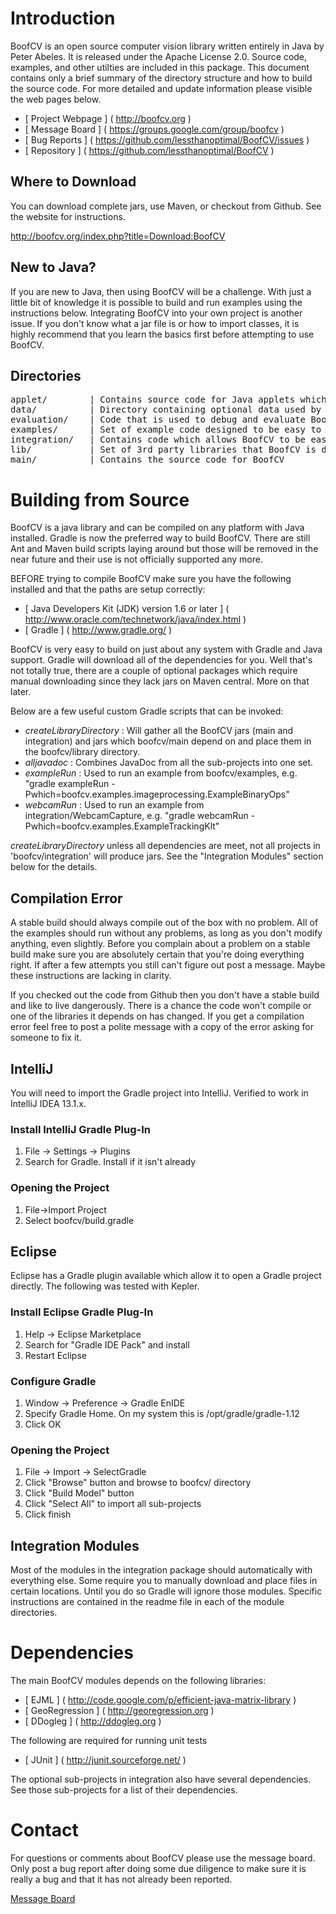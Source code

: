 
Introduction
====================================

BoofCV is an open source computer vision library written entirely in Java by Peter Abeles.  It is released under the Apache License 2.0.  Source code, examples, and other utilties are included in this package.  This document contains only a brief summary of the directory structure and how to build the source code.  For more detailed and update information please visible the web pages below.

- [ Project Webpage ] ( http://boofcv.org                                  )
- [ Message Board   ] ( https://groups.google.com/group/boofcv             )
- [ Bug Reports     ] ( https://github.com/lessthanoptimal/BoofCV/issues   )
- [ Repository      ] ( https://github.com/lessthanoptimal/BoofCV          )

## Where to Download

You can download complete jars, use Maven, or checkout from Github.  See the website for instructions.

http://boofcv.org/index.php?title=Download:BoofCV

## New to Java?

If you are new to Java, then using BoofCV will be a challenge.  With just a little bit of knowledge it is possible to build and run examples using the instructions below.  Integrating BoofCV into your own project is another issue.  If you don't know what a jar file is or how to import classes, it is highly recommend that you learn the basics first before attempting to use BoofCV.

## Directories

<pre>
applet/        | Contains source code for Java applets which demonstrate BoofCV's capabilities.
data/          | Directory containing optional data used by applets and examples.
evaluation/    | Code that is used to debug and evaluate BoofCV's performance.
examples/      | Set of example code designed to be easy to read and understand.
integration/   | Contains code which allows BoofCV to be easily integrated with 3rd party libraries.  Primary for video input/output.
lib/           | Set of 3rd party libraries that BoofCV is dependent on.
main/          | Contains the source code for BoofCV
</pre>

Building from Source
====================================

BoofCV is a java library and can be compiled on any platform with Java installed. Gradle is now the preferred way to build BoofCV.  There are still Ant and Maven build scripts laying around but those will be removed in the near future and their use is not officially supported any more.

BEFORE trying to compile BoofCV make sure you have the following installed and that the paths are setup correctly:

- [ Java Developers Kit (JDK) version 1.6 or later    ]
  ( http://www.oracle.com/technetwork/java/index.html )
- [ Gradle                                            ]
  ( http://www.gradle.org/                            )

BoofCV is very easy to build on just about any system with Gradle and Java support.  Gradle will download all of the 
dependencies for you.  Well that's not totally true, there are a couple of optional packages which require manual 
downloading since they lack jars on Maven central. More on that later.

Below are a few useful custom Gradle scripts that can be invoked:

* _createLibraryDirectory_ : Will gather all the BoofCV jars (main and integration) and jars which boofcv/main depend on and place them in the boofcv/library directory.
* _alljavadoc_ : Combines JavaDoc from all the sub-projects into one set.
* _exampleRun_ : Used to run an example from boofcv/examples, e.g. "gradle exampleRun -Pwhich=boofcv.examples.imageprocessing.ExampleBinaryOps"
* _webcamRun_ : Used to run an example from integration/WebcamCapture, e.g. "gradle webcamRun -Pwhich=boofcv.examples.ExampleTrackingKlt"

_createLibraryDirectory_ unless all dependencies are meet, not all projects in 'boofcv/integration' will produce jars.  See the "Integration Modules" section below for the details.

## Compilation Error

A stable build should always compile out of the box with no problem.  All of the examples should run without any problems,
as long as you don't modify anything, even slightly.  Before you complain about a problem on a stable build make 
sure you are absolutely certain that you're doing everything right.  If after a few 
attempts you still can't figure out post a message.  Maybe these instructions are lacking in clarity.

If you checked out the code from Github then you don't have a stable build and like to live dangerously.  There is a 
chance the code won't compile or one of the libraries it depends on has changed.  If you get a compilation error feel 
free to post a polite message with a copy of the error asking for someone to fix it.

## IntelliJ

You will need to import the Gradle project into IntelliJ.  Verified to work in IntelliJ IDEA 13.1.x.

### Install IntelliJ Gradle Plug-In
1. File -> Settings -> Plugins
2. Search for Gradle. Install if it isn't already

### Opening the Project
1. File->Import Project
2. Select boofcv/build.gradle

## Eclipse

Eclipse has a Gradle plugin available which allow it to open a Gradle project directly.  The following was
 tested with Kepler.

### Install Eclipse Gradle Plug-In
1. Help -> Eclipse Marketplace
2. Search for "Gradle IDE Pack" and install
3. Restart Eclipse

### Configure Gradle
1. Window -> Preference -> Gradle EnIDE
2. Specify Gradle Home.  On my system this is /opt/gradle/gradle-1.12
3. Click OK

### Opening the Project
1. File -> Import -> SelectGradle
2. Click "Browse" button and browse to boofcv/ directory
3. Click "Build Model" button
4. Click "Select All" to import all sub-projects 
5. Click finish

## Integration Modules

Most of the modules in the integration package should automatically with everything else.  Some require you to 
manually download and place files in certain locations.  Until you do so Gradle will ignore those modules.
Specific instructions are contained in the readme file in each of the module directories.

Dependencies
====================================

The main BoofCV modules depends on the following libraries:

- [ EJML          ]  ( http://code.google.com/p/efficient-java-matrix-library )
- [ GeoRegression ]  ( http://georegression.org                               )
- [ DDogleg       ]  ( http://ddogleg.org                                     )

The following are required for running unit tests

- [ JUnit   ]       ( http://junit.sourceforge.net/                           )

The optional sub-projects in integration also have several dependencies. See those sub-projects for a list of their dependencies.

Contact
====================================

For questions or comments about BoofCV please use the message board.  Only post a bug report after doing some due
diligence to make sure it is really a bug and that it has not already been reported.

[Message Board](http://groups.google.com/group/boofcv)